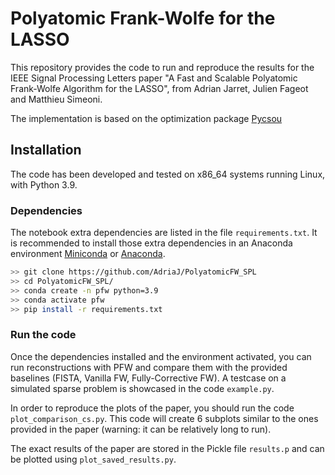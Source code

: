 # Polyatomic Frank-Wolfe for the LASSO

This repository provides the code to run and reproduce the results for the IEEE Signal Processing Letters paper "A Fast and Scalable Polyatomic Frank-Wolfe Algorithm for the LASSO", from Adrian Jarret, Julien Fageot and Matthieu Simeoni.

The implementation is based on the optimization package [Pycsou](https://github.com/matthieumeo/pycsou)

## Installation

The code has been developed and tested on x86_64 systems running Linux, with Python 3.9.


### Dependencies

The notebook extra dependencies are listed in the file ``requirements.txt``.
It is recommended to install those extra dependencies in an Anaconda environment [Miniconda](https://conda.io/miniconda.html) or
[Anaconda](https://www.anaconda.com/download/#linux). 

```bash
>> git clone https://github.com/AdriaJ/PolyatomicFW_SPL
>> cd PolyatomicFW_SPL/
>> conda create -n pfw python=3.9
>> conda activate pfw
>> pip install -r requirements.txt
```

### Run the code

Once the dependencies installed and the environment activated, you can run reconstructions with PFW and compare them with the provided baselines (FISTA, Vanilla FW, Fully-Corrective FW). A testcase on a simulated sparse problem is showcased in the code ```example.py```.

In order to reproduce the plots of the paper, you should run the code ```plot_comparison_cs.py```. This code will create 6 subplots similar to the ones provided in the paper (warning: it can be relatively long to run).

The exact results of the paper are stored in the Pickle file ```results.p``` and can be plotted using ```plot_saved_results.py```.
